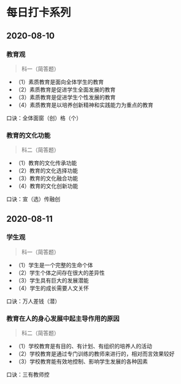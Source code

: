 # 每日打卡系列

## 2020-08-10

### 教育观

> 科一（简答题）

* （1）素质教育是面向全体学生的教育
* （2）素质教育是促进学生全面发展的教育
* （3）素质教育是促进学生个性发展的教育
* （4）素质教育是以培养创新精神和实践能力为重点的教育

口诀：全体面窗（创）格（个）

### 教育的文化功能

> 科二（简答题）

* （1）教育的文化传承功能
* （2）教育的文化选择功能
* （3）教育的文化融合功能
* （4）教育的文化创新功能

口诀：宣（选）传融创

## 2020-08-11

### 学生观

> 科一（简答题）

* （1）学生是一个完整的生命个体
* （2）学生个体之间存在很大的差异性
* （3）学生具有巨大的发展潜能
* （4）学生的成长需要人文关怀

口诀：万人差钱（潜）

### 教育在人的身心发展中起主导作用的原因

> 科二（简答题）

* （1）学校教育是有目的、有计划、有组织的培养人的活动
* （2）学校教育是通过专门训练的教师来进行的，相对而言效果较好
* （3）学校教育能有效地控制、影响学生发展的各种因素

口诀：三有教师控

